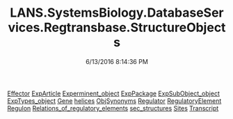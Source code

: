 ﻿---
title: LANS.SystemsBiology.DatabaseServices.Regtransbase.StructureObjects
date: 6/13/2016 8:14:36 PM
---

[Effector](T-LANS.SystemsBiology.DatabaseServices.Regtransbase.StructureObjects.Effector.html)
[ExpArticle](T-LANS.SystemsBiology.DatabaseServices.Regtransbase.StructureObjects.ExpArticle.html)
[Experminent_object](T-LANS.SystemsBiology.DatabaseServices.Regtransbase.StructureObjects.Experminent_object.html)
[ExpPackage](T-LANS.SystemsBiology.DatabaseServices.Regtransbase.StructureObjects.ExpPackage.html)
[ExpSubObject_object](T-LANS.SystemsBiology.DatabaseServices.Regtransbase.StructureObjects.ExpSubObject_object.html)
[ExpTypes_object](T-LANS.SystemsBiology.DatabaseServices.Regtransbase.StructureObjects.ExpTypes_object.html)
[Gene](T-LANS.SystemsBiology.DatabaseServices.Regtransbase.StructureObjects.Gene.html)
[helices](T-LANS.SystemsBiology.DatabaseServices.Regtransbase.StructureObjects.helices.html)
[ObjSynonyms](T-LANS.SystemsBiology.DatabaseServices.Regtransbase.StructureObjects.ObjSynonyms.html)
[Regulator](T-LANS.SystemsBiology.DatabaseServices.Regtransbase.StructureObjects.Regulator.html)
[RegulatoryElement](T-LANS.SystemsBiology.DatabaseServices.Regtransbase.StructureObjects.RegulatoryElement.html)
[Regulon](T-LANS.SystemsBiology.DatabaseServices.Regtransbase.StructureObjects.Regulon.html)
[Relations_of_regulatory_elements](T-LANS.SystemsBiology.DatabaseServices.Regtransbase.StructureObjects.Relations_of_regulatory_elements.html)
[sec_structures](T-LANS.SystemsBiology.DatabaseServices.Regtransbase.StructureObjects.sec_structures.html)
[Sites](T-LANS.SystemsBiology.DatabaseServices.Regtransbase.StructureObjects.Sites.html)
[Transcript](T-LANS.SystemsBiology.DatabaseServices.Regtransbase.StructureObjects.Transcript.html)
